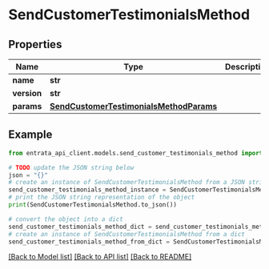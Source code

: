 # SendCustomerTestimonialsMethod


## Properties

Name | Type | Description | Notes
------------ | ------------- | ------------- | -------------
**name** | **str** |  | 
**version** | **str** |  | [optional] 
**params** | [**SendCustomerTestimonialsMethodParams**](SendCustomerTestimonialsMethodParams.md) |  | [optional] 

## Example

```python
from entrata_api_client.models.send_customer_testimonials_method import SendCustomerTestimonialsMethod

# TODO update the JSON string below
json = "{}"
# create an instance of SendCustomerTestimonialsMethod from a JSON string
send_customer_testimonials_method_instance = SendCustomerTestimonialsMethod.from_json(json)
# print the JSON string representation of the object
print(SendCustomerTestimonialsMethod.to_json())

# convert the object into a dict
send_customer_testimonials_method_dict = send_customer_testimonials_method_instance.to_dict()
# create an instance of SendCustomerTestimonialsMethod from a dict
send_customer_testimonials_method_from_dict = SendCustomerTestimonialsMethod.from_dict(send_customer_testimonials_method_dict)
```
[[Back to Model list]](../README.md#documentation-for-models) [[Back to API list]](../README.md#documentation-for-api-endpoints) [[Back to README]](../README.md)


